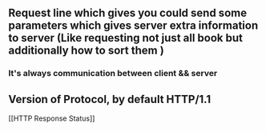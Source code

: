 ## Request line which gives you could send some parameters which gives server extra information to server (Like requesting not just all book but additionally how to sort them )


### It's always communication between client && server

## Version of Protocol, by default HTTP/1.1

[[HTTP Response Status]]